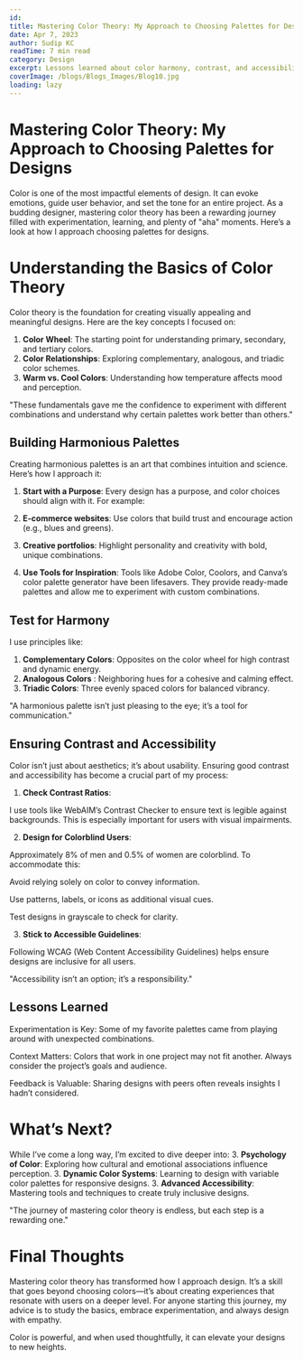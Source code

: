 ```yaml
---
id: 
title: Mastering Color Theory: My Approach to Choosing Palettes for Designs
date: Apr 7, 2023
author: Sudip KC
readTime: 7 min read
category: Design
excerpt: Lessons learned about color harmony, contrast, and accessibility in design.
coverImage: /blogs/Blogs_Images/Blog10.jpg
loading: lazy
---
```


# Mastering Color Theory: My Approach to Choosing Palettes for Designs

Color is one of the most impactful elements of design. It can evoke emotions, guide user behavior, and set the tone for an entire project. As a budding designer, mastering color theory has been a rewarding journey filled with experimentation, learning, and plenty of "aha" moments. Here’s a look at how I approach choosing palettes for designs.

# Understanding the Basics of Color Theory

Color theory is the foundation for creating visually appealing and meaningful designs. Here are the key concepts I focused on:
1. **Color Wheel**: The starting point for understanding primary, secondary, and tertiary colors.
2. **Color Relationships**: Exploring complementary, analogous, and triadic color schemes.
3. **Warm vs. Cool Colors**: Understanding how temperature affects mood and perception.

"These fundamentals gave me the confidence to experiment with different combinations and understand why certain palettes work better than others."

## Building Harmonious Palettes

Creating harmonious palettes is an art that combines intuition and science. Here’s how I approach it:

1. **Start with a Purpose**: Every design has a purpose, and color choices should align with it. For example:
2. **E-commerce websites**: Use colors that build trust and encourage action (e.g., blues and greens).
3. **Creative portfolios**: Highlight personality and creativity with bold, unique combinations.

4. **Use Tools for Inspiration**: Tools like Adobe Color, Coolors, and Canva’s color palette generator have been lifesavers. They provide ready-made palettes and allow me to experiment with custom combinations.

## Test for Harmony

I use principles like:
1. **Complementary Colors**: Opposites on the color wheel for high contrast and dynamic energy.
2. **Analogous Colors** : Neighboring hues for a cohesive and calming effect.
3. **Triadic Colors**: Three evenly spaced colors for balanced vibrancy.

"A harmonious palette isn’t just pleasing to the eye; it’s a tool for communication."

## Ensuring Contrast and Accessibility

Color isn’t just about aesthetics; it’s about usability. Ensuring good contrast and accessibility has become a crucial part of my process:

1. **Check Contrast Ratios**:

I use tools like WebAIM’s Contrast Checker to ensure text is legible against backgrounds. This is especially important for users with visual impairments.

2. **Design for Colorblind Users**:

Approximately 8% of men and 0.5% of women are colorblind. To accommodate this:

Avoid relying solely on color to convey information.

Use patterns, labels, or icons as additional visual cues.

Test designs in grayscale to check for clarity.

3. **Stick to Accessible Guidelines**:

Following WCAG (Web Content Accessibility Guidelines) helps ensure designs are inclusive for all users.

"Accessibility isn’t an option; it’s a responsibility."

## Lessons Learned

Experimentation is Key: Some of my favorite palettes came from playing around with unexpected combinations.

Context Matters: Colors that work in one project may not fit another. Always consider the project’s goals and audience.

Feedback is Valuable: Sharing designs with peers often reveals insights I hadn’t considered.

# What’s Next?

While I’ve come a long way, I’m excited to dive deeper into:
3. **Psychology of Color**: Exploring how cultural and emotional associations influence perception.
3. **Dynamic Color Systems**: Learning to design with variable color palettes for responsive designs.
3. **Advanced Accessibility**: Mastering tools and techniques to create truly inclusive designs.

"The journey of mastering color theory is endless, but each step is a rewarding one."

# Final Thoughts

Mastering color theory has transformed how I approach design. It’s a skill that goes beyond choosing colors—it’s about creating experiences that resonate with users on a deeper level. For anyone starting this journey, my advice is to study the basics, embrace experimentation, and always design with empathy.

Color is powerful, and when used thoughtfully, it can elevate your designs to new heights.
